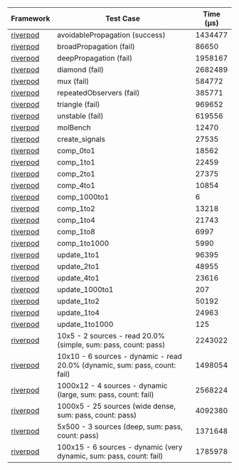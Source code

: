 | Framework | Test Case | Time (μs) |
| --- | --- | --- |
| [riverpod](https://github.com/rrousselGit/riverpod) | avoidablePropagation (success) | 1434477 |
| [riverpod](https://github.com/rrousselGit/riverpod) | broadPropagation (fail) | 86650 |
| [riverpod](https://github.com/rrousselGit/riverpod) | deepPropagation (fail) | 1958167 |
| [riverpod](https://github.com/rrousselGit/riverpod) | diamond (fail) | 2682489 |
| [riverpod](https://github.com/rrousselGit/riverpod) | mux (fail) | 584772 |
| [riverpod](https://github.com/rrousselGit/riverpod) | repeatedObservers (fail) | 385771 |
| [riverpod](https://github.com/rrousselGit/riverpod) | triangle (fail) | 969652 |
| [riverpod](https://github.com/rrousselGit/riverpod) | unstable (fail) | 619556 |
| [riverpod](https://github.com/rrousselGit/riverpod) | molBench | 12470 |
| [riverpod](https://github.com/rrousselGit/riverpod) | create_signals | 27535 |
| [riverpod](https://github.com/rrousselGit/riverpod) | comp_0to1 | 18562 |
| [riverpod](https://github.com/rrousselGit/riverpod) | comp_1to1 | 22459 |
| [riverpod](https://github.com/rrousselGit/riverpod) | comp_2to1 | 27375 |
| [riverpod](https://github.com/rrousselGit/riverpod) | comp_4to1 | 10854 |
| [riverpod](https://github.com/rrousselGit/riverpod) | comp_1000to1 | 6 |
| [riverpod](https://github.com/rrousselGit/riverpod) | comp_1to2 | 13218 |
| [riverpod](https://github.com/rrousselGit/riverpod) | comp_1to4 | 21743 |
| [riverpod](https://github.com/rrousselGit/riverpod) | comp_1to8 | 6997 |
| [riverpod](https://github.com/rrousselGit/riverpod) | comp_1to1000 | 5990 |
| [riverpod](https://github.com/rrousselGit/riverpod) | update_1to1 | 96395 |
| [riverpod](https://github.com/rrousselGit/riverpod) | update_2to1 | 48955 |
| [riverpod](https://github.com/rrousselGit/riverpod) | update_4to1 | 23616 |
| [riverpod](https://github.com/rrousselGit/riverpod) | update_1000to1 | 207 |
| [riverpod](https://github.com/rrousselGit/riverpod) | update_1to2 | 50192 |
| [riverpod](https://github.com/rrousselGit/riverpod) | update_1to4 | 24963 |
| [riverpod](https://github.com/rrousselGit/riverpod) | update_1to1000 | 125 |
| [riverpod](https://github.com/rrousselGit/riverpod) | 10x5 - 2 sources - read 20.0% (simple, sum: pass, count: pass) | 2243022 |
| [riverpod](https://github.com/rrousselGit/riverpod) | 10x10 - 6 sources - dynamic - read 20.0% (dynamic, sum: pass, count: fail) | 1498054 |
| [riverpod](https://github.com/rrousselGit/riverpod) | 1000x12 - 4 sources - dynamic (large, sum: pass, count: fail) | 2568224 |
| [riverpod](https://github.com/rrousselGit/riverpod) | 1000x5 - 25 sources (wide dense, sum: pass, count: pass) | 4092380 |
| [riverpod](https://github.com/rrousselGit/riverpod) | 5x500 - 3 sources (deep, sum: pass, count: pass) | 1371648 |
| [riverpod](https://github.com/rrousselGit/riverpod) | 100x15 - 6 sources - dynamic (very dynamic, sum: pass, count: fail) | 1785978 |
